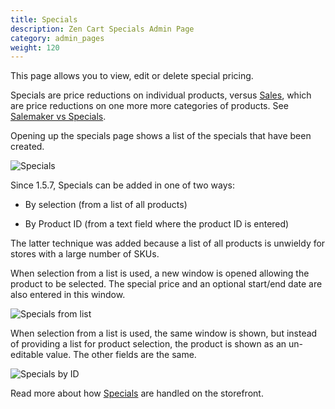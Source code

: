 ```yaml
---
title: Specials 
description: Zen Cart Specials Admin Page
category: admin_pages
weight: 120
---
```


This page allows you to view, edit or delete special pricing. 

Specials are price reductions on individual products, versus [Sales](/user/admin_pages/catalog/salemaker/), which are price reductions on one more more categories of products.  See [Salemaker vs Specials](/user/miscellaneous/salemaker_vs_specials/).

Opening up the specials page shows a list of the specials that have been created.

![Specials](/images/specials.png)

Since 1.5.7, Specials can be added in one of two ways: 

- By selection (from a list of all products)

- By Product ID (from a text field where the product ID is entered)

The latter technique was added because a list of all products is unwieldy for stores with a large number of SKUs. 

When selection from a list is used, a new window is opened allowing the product to be selected.  The special price and an optional start/end date are also entered in this window. 

![Specials from list](/images/specials_from_list.png)

When selection from a list is used, the same window is shown, but instead of providing a list for product selection, the product is shown as an un-editable value.   The other fields are the same. 

![Specials by ID](/images/specials_by_id.png)

Read more about how [Specials](/user/products/special_products/) are handled on the storefront. 

